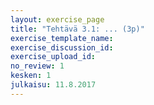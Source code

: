 ```yaml
---
layout: exercise_page
title: "Tehtävä 3.1: ... (3p)"
exercise_template_name: 
exercise_discussion_id: 
exercise_upload_id: 
no_review: 1
kesken: 1
julkaisu: 11.8.2017
---
```





